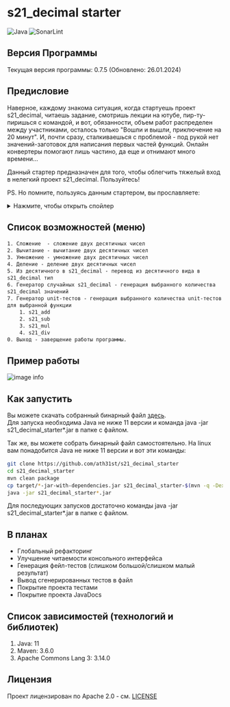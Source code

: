 # s21_decimal starter

![Java](https://img.shields.io/badge/Java-ED8B00?style=for-the-badge&logo=openjdk&logoColor=white)
![SonarLint](https://img.shields.io/badge/SonarLint-CB2029?style=for-the-badge&logo=sonarlint&logoColor=white)

## Версия Программы

Текущая версия программы: 0.7.5 (Обновлено: 26.01.2024)

## Предисловие

Наверное, каждому знакома ситуация, когда стартуешь проект s21_decimal, читаешь задание, смотришь
лекции на ютубе, пир-ту-пиришься с командой, и вот, обязанности, объем работ распределен между
участниками, осталось только "Вошли и вышли, приключение на 20 минут". И, почти сразу, сталкиваешься
с проблемой - под рукой нет значений-заготовок для написания первых частей функций. Онлайн
конвертеры помогают лишь частино, да еще и отнимают много времени...

Данный стартер предназначен для того, чтобы облегчить тяжелый вход в нелегкий проект s21_decimal.
Пользуйтесь!

PS. Но помните, пользуясь данным стартером, вы прославляете:
<details>
  <summary>Нажмите, чтобы открыть спойлер</summary>

![image info](images/hb.png)
</details>

## Список возможностей (меню)

    1. Сложение  - сложение двух десятичных чисел
    2. Вычитание - вычитание двух десятичных чисел
    3. Умножение - умножение двух десятичных чисел
    4. Деление - деление двух десятичных чисел
    5. Из десятичного в s21_decimal - перевод из десятичного вида в s21_decimal тип
    6. Генератор случайных s21_decimal - генерация выбранного количества s21_decimal значений
    7. Генератор unit-тестов - генерация выбранного количества unit-тестов для выбранной функции
        1. s21_add
        2. s21_sub
        3. s21_mul
        4. s21_div
    0. Выход - заверщение работы программы.

## Пример работы

![image info](images/example.gif)

## Как запустить

Вы можете скачать собранный бинарный
файл [здесь](https://github.com/ath31st/s21_decimal_starter/releases).</br>
Для запуска необходима Java не ниже 11 версии и команда java -jar s21_decimal_starter*.jar в папке с
файлом.

Так же, вы можете собрать бинарный файл самостоятельно.
На linux вам понадобится Java не ниже 11 версии и вот эти команды:

```bash
git clone https://github.com/ath31st/s21_decimal_starter
cd s21_decimal_starter
mvn clean package
cp target/*-jar-with-dependencies.jar s21_decimal_starter-$(mvn -q -Dexec.executable=echo -Dexec.args='${project.version}' --non-recursive exec:exec).jar
java -jar s21_decimal_starter*.jar
```

Для последующих запусков достаточно команды java -jar s21_decimal_starter*.jar в папке с файлом.

## В планах

- Глобальный рефакторинг
- Улучшение читаемости консольного интерфейса
- Генерация фейл-тестов (слишком большой/слишком малый результат)
- Вывод сгенерированных тестов в файл
- Покрытие проекта тестами
- Покрытие проекта JavaDocs

## Список зависимостей (технологий и библиотек)

1. Java: 11
2. Maven: 3.6.0
3. Apache Commons Lang 3: 3.14.0

## Лицензия

Проект лицензирован по Apache 2.0 - см. [LICENSE](https://www.apache.org/licenses/LICENSE-2.0)